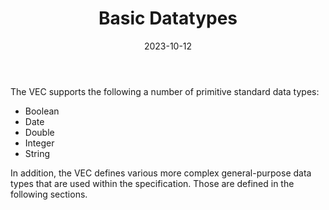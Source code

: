 ﻿---
title: Basic Datatypes
toc: false
type: specs
layout:  package
date: "2023-10-12"
draft: false
specification: VEC
version: 2.1.0
documentType: "Recommendation"
elementType:  Package
menu:
  VEC-2.1.0:    
    identifier: basic-datatypes
    weight: 1002 

# Prev/next pager order (if `docs_section_pager` enabled in `params.toml`)
weight: 1002
---
<p> The VEC&#160;supports the following a number of primitive standard data types:      </p>      <ul>       <li> Boolean        </li>       <li> Date        </li>       <li> Double        </li>       <li> Integer        </li>       <li> String        </li>     </ul>     <p> In addition, the VEC defines various more complex general-purpose data types that are used within the specification. Those are defined in the following sections.      </p>